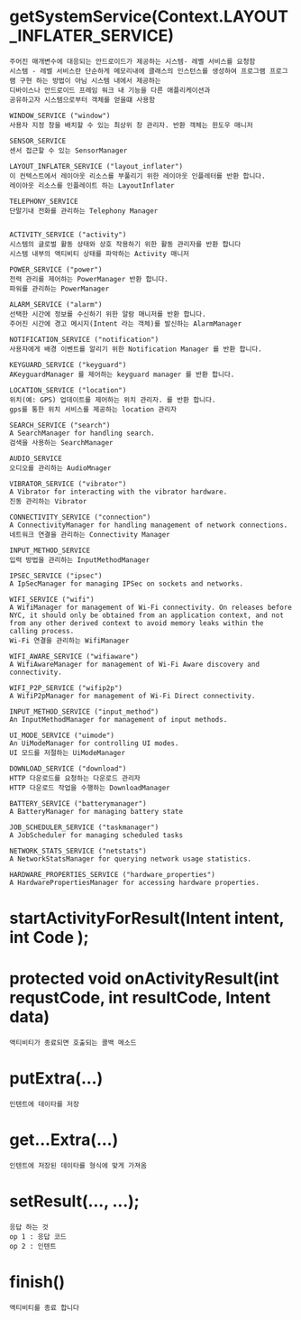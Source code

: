 # getSystemService(Context.LAYOUT_INFLATER_SERVICE)
    주어진 매개변수에 대응되는 안드로이드가 제공하는 시스템- 레벨 서비스를 요청함
    시스템 - 레벨 서비스란 단순하게 메모리내에 클래스의 인스턴스를 생성하여 프로그램 프로그램 구현 하는 방법이 아님 시스템 내에서 제공하는 
    디바이스나 안드로이드 프레임 워크 내 기능을 다른 애플리케이션과
    공유하고자 시스템으로부터 객체를 얻을떄 사용함

    WINDOW_SERVICE ("window")
    사용자 지정 창을 배치할 수 있는 최상위 창 관리자. 반환 객체는 윈도우 매니저
    
    SENSOR_SERVICE
    센서 접근할 수 있는 SensorManager

    LAYOUT_INFLATER_SERVICE ("layout_inflater")
    이 컨텍스트에서 레이아웃 리소스를 부풀리기 위한 레이아웃 인플레터를 반환 합니다.
    레이아웃 리소스를 인플레이트 하는 LayoutInflater

    TELEPHONY_SERVICE
    단말기내 전화를 관리하는 Telephony Manager


    ACTIVITY_SERVICE ("activity")
    시스템의 글로벌 활동 상태와 상호 작용하기 위한 활동 관리자를 반환 합니다
    시스템 내부의 액티비티 상태를 파악하는 Activity 매니저

    POWER_SERVICE ("power")
    전력 관리를 제어하는 PowerManager 반환 합니다.
    파워를 관리하는 PowerManager

    ALARM_SERVICE ("alarm")
    선택한 시간에 정보를 수신하기 위한 알람 매니저를 반환 합니다.
    주어진 시간에 경고 메시지(Intent 라는 객체)를 발신하는 AlarmManager

    NOTIFICATION_SERVICE ("notification")
    사용자에게 배경 이벤트를 알리기 위한 Notification Manager 를 반환 합니다.
    
    KEYGUARD_SERVICE ("keyguard")
    AKeyguardManager 를 제어하는 keyguard manager 를 반환 합니다.
   
    LOCATION_SERVICE ("location")
    위치(예: GPS) 업데이트를 제어하는 위치 관리자. 를 반환 합니다.
    gps를 통한 위치 서비스를 제공하는 location 관리자

    SEARCH_SERVICE ("search")
    A SearchManager for handling search.
    검색을 사용하는 SearchManager

    AUDIO_SERVICE
    오디오를 관리하는 AudioMnager

    VIBRATOR_SERVICE ("vibrator")
    A Vibrator for interacting with the vibrator hardware.
    진동 관리하는 Vibrator

    CONNECTIVITY_SERVICE ("connection")
    A ConnectivityManager for handling management of network connections.
    네트워크 연결을 관리하는 Connectivity Manager

    INPUT_METHOD_SERVICE
    입력 방법을 관리하는 InputMethodManager
    
    IPSEC_SERVICE ("ipsec")
    A IpSecManager for managing IPSec on sockets and networks.
    
    WIFI_SERVICE ("wifi")
    A WifiManager for management of Wi-Fi connectivity. On releases before NYC, it should only be obtained from an application context, and not from any other derived context to avoid memory leaks within the calling process.
    Wi-Fi 연결을 관리하는 WifiManager

    WIFI_AWARE_SERVICE ("wifiaware")
    A WifiAwareManager for management of Wi-Fi Aware discovery and connectivity.
    
    WIFI_P2P_SERVICE ("wifip2p")
    A WifiP2pManager for management of Wi-Fi Direct connectivity.
    
    INPUT_METHOD_SERVICE ("input_method")
    An InputMethodManager for management of input methods.
    
    UI_MODE_SERVICE ("uimode")
    An UiModeManager for controlling UI modes.
    UI 모드를 저절하는 UiModeManager

    DOWNLOAD_SERVICE ("download")
    HTTP 다운로드를 요청하는 다운로드 관리자
    HTTP 다운로드 작업을 수행하는 DownloadManager

    BATTERY_SERVICE ("batterymanager")
    A BatteryManager for managing battery state
    
    JOB_SCHEDULER_SERVICE ("taskmanager")
    A JobScheduler for managing scheduled tasks
    
    NETWORK_STATS_SERVICE ("netstats")
    A NetworkStatsManager for querying network usage statistics.
    
    HARDWARE_PROPERTIES_SERVICE ("hardware_properties")
    A HardwarePropertiesManager for accessing hardware properties.




# startActivityForResult(Intent intent, int Code );

# protected  void  onActivityResult(int requstCode, int resultCode, Intent data)
    액티비티가 종료되면 호출되는 콜백 메소드

# putExtra(...)
    인텐트에 데이타를 저장

# get...Extra(...)
    인텐트에 저장된 데이타를 형식에 맞게 가져옴

# setResult(..., ...);
    응답 하는 것
    op 1 : 응답 코드
    op 2 : 인텐트

# finish()
    액티비티를 종료 합니다
